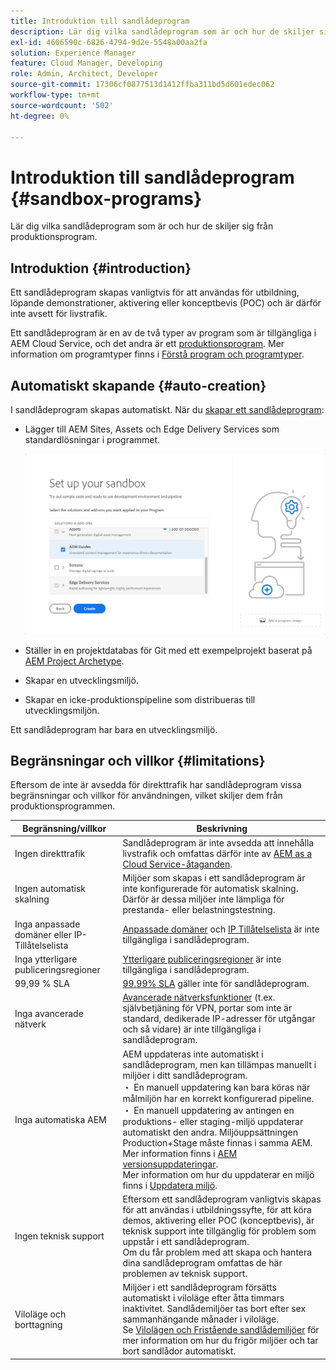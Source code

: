 ```yaml
---
title: Introduktion till sandlådeprogram
description: Lär dig vilka sandlådeprogram som är och hur de skiljer sig från produktionsprogram.
exl-id: 4606590c-6826-4794-9d2e-5548a00aa2fa
solution: Experience Manager
feature: Cloud Manager, Developing
role: Admin, Architect, Developer
source-git-commit: 17306cf0877513d1412ffba311bd5d601edec062
workflow-type: tm+mt
source-wordcount: '502'
ht-degree: 0%

---
```



# Introduktion till sandlådeprogram {#sandbox-programs}

Lär dig vilka sandlådeprogram som är och hur de skiljer sig från produktionsprogram.

## Introduktion {#introduction}

Ett sandlådeprogram skapas vanligtvis för att användas för utbildning, löpande demonstrationer, aktivering eller konceptbevis (POC) och är därför inte avsett för livstrafik.

Ett sandlådeprogram är en av de två typer av program som är tillgängliga i AEM Cloud Service, och det andra är ett [produktionsprogram](introduction-production-programs.md). Mer information om programtyper finns i [Förstå program och programtyper](/help/implementing/cloud-manager/getting-access-to-aem-in-cloud/program-types.md).

## Automatiskt skapande {#auto-creation}

I sandlådeprogram skapas automatiskt. När du [skapar ett sandlådeprogram](/help/implementing/cloud-manager/getting-access-to-aem-in-cloud/creating-sandbox-programs.md):

* Lägger till AEM Sites, Assets och Edge Delivery Services som standardlösningar i programmet.

  ![Välj lösningar och tillägg för en sandlåda](assets/sandbox-solutions-add-ons.png)

* Ställer in en projektdatabas för Git med ett exempelprojekt baserat på [AEM Project Archetype](https://experienceleague.adobe.com/en/docs/experience-manager-core-components/using/developing/archetype/overview).
* Skapar en utvecklingsmiljö.
* Skapar en icke-produktionspipeline som distribueras till utvecklingsmiljön.

Ett sandlådeprogram har bara en utvecklingsmiljö.

## Begränsningar och villkor {#limitations}

Eftersom de inte är avsedda för direkttrafik har sandlådeprogram vissa begränsningar och villkor för användningen, vilket skiljer dem från produktionsprogrammen.

| Begränsning/villkor | Beskrivning |
| --- | --- |
| Ingen direkttrafik | Sandlådeprogram är inte avsedda att innehålla livstrafik och omfattas därför inte av [AEM as a Cloud Service-åtaganden](https://www.adobe.com/legal/service-commitments.html). |
| Ingen automatisk skalning | Miljöer som skapas i ett sandlådeprogram är inte konfigurerade för automatisk skalning. Därför är dessa miljöer inte lämpliga för prestanda- eller belastningstestning. |
| Inga anpassade domäner eller IP-Tillåtelselista | [Anpassade domäner](/help/implementing/cloud-manager/custom-domain-names/introduction.md) och [IP Tillåtelselista](/help/implementing/cloud-manager/ip-allow-lists/introduction.md) är inte tillgängliga i sandlådeprogram. |
| Inga ytterligare publiceringsregioner | [Ytterligare publiceringsregioner](/help/operations/additional-publish-regions.md) är inte tillgängliga i sandlådeprogram. |
| 99,99 % SLA | [99.99% SLA](/help/implementing/cloud-manager/getting-access-to-aem-in-cloud/creating-production-programs.md#sla) gäller inte för sandlådeprogram. |
| Inga avancerade nätverk | [Avancerade nätverksfunktioner](/help/security/configuring-advanced-networking.md) (t.ex. självbetjäning för VPN, portar som inte är standard, dedikerade IP-adresser för utgångar och så vidare) är inte tillgängliga i sandlådeprogram. |
| Inga automatiska AEM | AEM uppdateras inte automatiskt i sandlådeprogram, men kan tillämpas manuellt i miljöer i ditt sandlådeprogram.<br> ・ En manuell uppdatering kan bara köras när målmiljön har en korrekt konfigurerad pipeline.<br> ・ En manuell uppdatering av antingen en produktions- eller staging-miljö uppdaterar automatiskt den andra. Miljöuppsättningen Production+Stage måste finnas i samma AEM.<br>Mer information finns i [AEM versionsuppdateringar](/help/implementing/deploying/aem-version-updates.md).<br>Mer information om hur du uppdaterar en miljö finns i [Uppdatera miljö](/help/implementing/cloud-manager/manage-environments.md#updating-dev-environment). |
| Ingen teknisk support | Eftersom ett sandlådeprogram vanligtvis skapas för att användas i utbildningssyfte, för att köra demos, aktivering eller POC (konceptbevis), är teknisk support inte tillgänglig för problem som uppstår i ett sandlådeprogram.<br>Om du får problem med att skapa och hantera dina sandlådeprogram omfattas de här problemen av teknisk support. |
| Viloläge och borttagning | Miljöer i ett sandlådeprogram försätts automatiskt i viloläge efter åtta timmars inaktivitet. Sandlådemiljöer tas bort efter sex sammanhängande månader i viloläge.<br>Se [Vilolägen och Fristående sandlådemiljöer](/help/implementing/cloud-manager/getting-access-to-aem-in-cloud/hibernating-environments.md) för mer information om hur du frigör miljöer och tar bort sandlådor automatiskt. |
